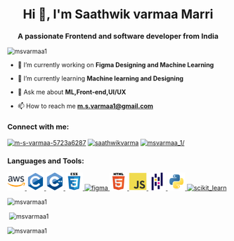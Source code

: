 <h1 align="center">Hi 👋, I'm Saathwik varmaa Marri</h1>
<h3 align="center">A passionate Frontend and software developer from India</h3>

<p align="left"> <img src="https://komarev.com/ghpvc/?username=msvarmaa1&label=Profile%20views&color=0e75b6&style=flat" alt="msvarmaa1" /> </p>

- 🔭 I’m currently working on **Figma Designing and Machine Learning**

- 🌱 I’m currently learning **Machine learning and Designing**

- 💬 Ask me about **ML,Front-end,UI/UX**

- 📫 How to reach me **m.s.varmaa1@gmail.com**

<h3 align="left">Connect with me:</h3>
<p align="left">
<a href="https://linkedin.com/in/m-s-varmaa-5723a6287" target="blank"><img align="center" src="https://raw.githubusercontent.com/rahuldkjain/github-profile-readme-generator/master/src/images/icons/Social/linked-in-alt.svg" alt="m-s-varmaa-5723a6287" height="30" width="40" /></a>
<a href="https://www.codechef.com/users/saathwikvarma" target="blank"><img align="center" src="https://cdn.jsdelivr.net/npm/simple-icons@3.1.0/icons/codechef.svg" alt="saathwikvarma" height="30" width="40" /></a>
<a href="https://www.leetcode.com/msvarmaa_1/" target="blank"><img align="center" src="https://raw.githubusercontent.com/rahuldkjain/github-profile-readme-generator/master/src/images/icons/Social/leet-code.svg" alt="msvarmaa_1/" height="30" width="40" /></a>
</p>

<h3 align="left">Languages and Tools:</h3>
<p align="left"> <a href="https://aws.amazon.com" target="_blank" rel="noreferrer"> <img src="https://raw.githubusercontent.com/devicons/devicon/master/icons/amazonwebservices/amazonwebservices-original-wordmark.svg" alt="aws" width="40" height="40"/> </a> <a href="https://www.cprogramming.com/" target="_blank" rel="noreferrer"> <img src="https://raw.githubusercontent.com/devicons/devicon/master/icons/c/c-original.svg" alt="c" width="40" height="40"/> </a> <a href="https://www.w3schools.com/cpp/" target="_blank" rel="noreferrer"> <img src="https://raw.githubusercontent.com/devicons/devicon/master/icons/cplusplus/cplusplus-original.svg" alt="cplusplus" width="40" height="40"/> </a> <a href="https://www.w3schools.com/css/" target="_blank" rel="noreferrer"> <img src="https://raw.githubusercontent.com/devicons/devicon/master/icons/css3/css3-original-wordmark.svg" alt="css3" width="40" height="40"/> </a> <a href="https://www.figma.com/" target="_blank" rel="noreferrer"> <img src="https://www.vectorlogo.zone/logos/figma/figma-icon.svg" alt="figma" width="40" height="40"/> </a> <a href="https://www.w3.org/html/" target="_blank" rel="noreferrer"> <img src="https://raw.githubusercontent.com/devicons/devicon/master/icons/html5/html5-original-wordmark.svg" alt="html5" width="40" height="40"/> </a> <a href="https://developer.mozilla.org/en-US/docs/Web/JavaScript" target="_blank" rel="noreferrer"> <img src="https://raw.githubusercontent.com/devicons/devicon/master/icons/javascript/javascript-original.svg" alt="javascript" width="40" height="40"/> </a> <a href="https://pandas.pydata.org/" target="_blank" rel="noreferrer"> <img src="https://raw.githubusercontent.com/devicons/devicon/2ae2a900d2f041da66e950e4d48052658d850630/icons/pandas/pandas-original.svg" alt="pandas" width="40" height="40"/> </a> <a href="https://www.python.org" target="_blank" rel="noreferrer"> <img src="https://raw.githubusercontent.com/devicons/devicon/master/icons/python/python-original.svg" alt="python" width="40" height="40"/> </a> <a href="https://scikit-learn.org/" target="_blank" rel="noreferrer"> <img src="https://upload.wikimedia.org/wikipedia/commons/0/05/Scikit_learn_logo_small.svg" alt="scikit_learn" width="40" height="40"/> </a> </p>

<p><img align="center" src="https://github-readme-stats.vercel.app/api/top-langs?username=msvarmaa1&show_icons=true&locale=en&layout=compact" alt="msvarmaa1" /></p>

<p>&nbsp;<img align="center" src="https://github-readme-stats.vercel.app/api?username=msvarmaa1&show_icons=true&locale=en" alt="msvarmaa1" /></p>

<p><img align="center" src="https://github-readme-streak-stats.herokuapp.com/?user=msvarmaa1&" alt="msvarmaa1" /></p>

